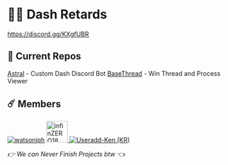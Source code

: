 # 🐱‍💻 Dash Retards
https://discord.gg/KXgfUBR

## 🌸 Current Repos
[Astral](https://github.com/dashstarx/Astral)                    - Custom Dash Discord Bot
[BaseThread](https://github.com/dashstarx/BaseThread)            - Win Thread and Process Viewer

## ☄️ Members
[![watsonjph](https://github.com/watsonjph.png?size=48 "watsonjph")](https://github.com/watsonjph)
<a href="https://github.com/infinZERO18">
    <img src="https://github.com/infinZERO18.png" width="48" height="48" alt="infinZERO18" />
</a>
[![Useradd-Ken (KR)](https://github.com/Useradd-Ken.png?size=48 "Useradd-Ken (KR)")](https://github.com/Useradd-Ken)


*👉 We can Never Finish Projects btw 👈*
